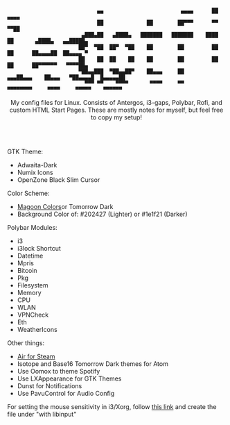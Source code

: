 ``` 
                             ▄▄                         ▄▄▄▄      ██     ▄▄▄▄
                             ██              ██        ██▀▀▀      ▀▀     ▀▀██
                        ▄███▄██   ▄████▄   ███████   ███████    ████       ██       ▄████▄   ▄▄█████▄
                       ██▀  ▀██  ██▀  ▀██    ██        ██         ██       ██      ██▄▄▄▄██  ██▄▄▄▄ ▀
                       ██    ██  ██    ██    ██        ██         ██       ██      ██▀▀▀▀▀▀   ▀▀▀▀██▄
                       ▀██▄▄███  ▀██▄▄██▀    ██▄▄▄     ██      ▄▄▄██▄▄▄    ██▄▄▄   ▀██▄▄▄▄█  █▄▄▄▄▄██
                         ▀▀▀ ▀▀    ▀▀▀▀       ▀▀▀▀     ▀▀      ▀▀▀▀▀▀▀▀     ▀▀▀▀     ▀▀▀▀▀    ▀▀▀▀▀▀
```

<p align="center">My config files for Linux. Consists of Antergos, i3-gaps, Polybar, Rofi, and custom HTML Start Pages. These are mostly notes for myself, but feel free to copy my setup!</p>
<br>
<br>
<p>GTK Theme:</p>
<ul>
  <li>Adwaita-Dark</li>
  <li>Numix Icons</li>
  <li>OpenZone Black Slim Cursor</li>
</ul>
<p>Color Scheme:</p>
<ul>
  <li><a href="https://github.com/NorthernTwig/Magoon/tree/master/terminal">Magoon Colors</a>or Tomorrow Dark</li>
           <li>Background Color of: #202427 (Lighter) or #1e1f21 (Darker)</li>
</ul>
<p>Polybar Modules:</p>
<ul>
  <li>i3</li>
  <li>i3lock Shortcut</li>
  <li>Datetime</li>
  <li>Mpris</li>
  <li>Bitcoin</li>
  <li>Pkg</li>
  <li>Filesystem</li>
  <li>Memory</li>
  <li>CPU</li>
  <li>WLAN</li>
  <li>VPNCheck</li>
  <li>Eth</li>
  <li>WeatherIcons</li>
</ul>
<p>Other things:</p>
<ul>
  <a href="http://airforsteam.com/"><li>Air for Steam</li></a>
  <li>Isotope and Base16 Tomorrow Dark themes for Atom</li>
  <li>Use Oomox to theme Spotify</li>
  <li>Use LXAppearance for GTK Themes</li>
  <li>Dunst for Notifications</li>
  <li>Use PavuControl for Audio Config</li>
</ul>
<p>For setting the mouse sensitivity in i3/Xorg, follow <a href="https://wiki.archlinux.org/index.php/Mouse_acceleration#Disabling_mouse_acceleration">this link</a> and create the file under "with libinput"
<br>
<br>
 
<!-- OUTDATED PICTURE
<h2 align="center">My current rice:</h2>
<img alt="Antergos i3 Desktop" src="https://i.imgur.com/ZaHTE8V.png"/>
-->

